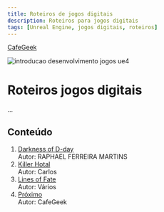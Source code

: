 ```yaml
---
title: Roteiros de jogos digitais
description: Roteiros para jogos digitais
tags: [Unreal Engine, jogos digitais, roteiros]
---
```


[CafeGeek](https://myerco.github.io/CafeGeek)

![introducao desenvolvimento jogos ue4](imagens/introducao_desenvolvimento_jogos_ue4.jpg)

# Roteiros jogos digitais
...    
## Conteúdo

1. [Darkness of D-day](darkness_of_day.html)    
  Autor: RAPHAEL FERREIRA MARTINS
1. [Killer Hotal](killer_hotel.html)    
    Autor: Carlos
1. [Lines of Fate](lines_of_fate.html)    
    Autor: Vários
1. [Próximo](#)   
  Autor: CafeGeek
